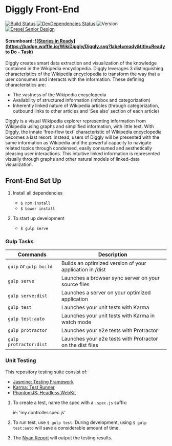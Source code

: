 # Diggly Front-End
[![Build Status](https://img.shields.io/travis/brh55/Diggly-Front-End.svg?style=flat-square)](https://travis-ci.org/brh55/Diggly-Front-End)
[![DevDependencies Status](https://img.shields.io/david/dev/brh55/Diggly-Front-End.svg?style=flat-square)](https://david-dm.org/dev/brh55/Diggly-Front-End.svg)
![Version](https://img.shields.io/github/tag/brh55/Diggly-Front-End.svg?style=flat-square&label=Version)
[![Drexel Senior Design](https://img.shields.io/badge/Drexel%20University-Senior%20Design-FFC600.svg?style=flat-square)](http://www.cci.drexel.edu/SeniorDesign/2015_2016/Diggly/Diggly.html)

#### Scrumboard: [![Stories in Ready](https://badge.waffle.io/WikiDiggly/Diggly.svg?label=ready&title=Ready to Do - Task)](http://waffle.io/WikiDiggly/Diggly)
Diggly creates smart data extraction and visualization of the knowledge contained in the Wikipedia encyclopedia. Diggly leverages 3 distinguishing characteristics of the Wikipedia encyclopedia to transform the way that a user consumes and interacts with the information. These defining characteristics are:
- The vastness of the Wikipedia encyclopedia
- Availability of structured information (infobox and categorization)
- Inherently linked nature of Wikipedia articles (through categorization, outbound links to other articles and ‘See also’ section of each article)

Diggly is a visual Wikipedia explorer representing information from Wikipedia using graphs and simplified information, with little text. With Diggly, the innate ‘free-flow text’ characteristic of Wikipedia encyclopedia becomes a last resort. Instead, users of Diggly will be presented with the same information as Wikipedia and the powerful capacity to navigate related topics through condensed, easily consumed and aesthetically pleasing user interactions. This intuitive linked information is represented visually through graphs and other natural models of linked-data visualization.

## Front-End Set Up
1. Install all dependencies
    
    - `$ npm install`
    - `$ bower install`

2. To start up development
    
    - `$ gulp serve`

### Gulp Tasks
Commands | Description
-------- | -----------
`gulp` or `gulp build` | Builds an optimized version of your application in /dist
`gulp serve` |  Launches a browser sync server on your source files
`gulp serve:dist` | Launches a server on your optimized application
`gulp test` | Launches your unit tests with Karma
`gulp test:auto` |  Launches your unit tests with Karma in watch mode
`gulp protractor` | Launches your e2e tests with Protractor
`gulp protractor:dist` | Launches your e2e tests with Protractor on the dist files

### Unit Testing
This repository testing suite consist of:

- [Jasmine: Testing Framework](http://jasmine.github.io/)
- [Karma: Test Runner](https://karma-runner.github.io/0.13/index.html)
- [PhantomJS: Headless WebKit](http://phantomjs.org/)

1. To create a test, name the spec with a `.spec.js` suffix:

    ie: 'my.controller.spec.js'

2. To run test, use `$ gulp test`. During development, using `$ gulp test:auto` will save a considerable amount of time.

3. The [Nyan Report](https://github.com/dgarlitt/karma-nyan-reporter) will output the testing results.
